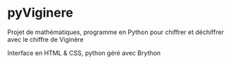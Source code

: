 # pyViginere
Projet de mathématiques, programme en Python pour chiffrer et déchiffrer avec le chiffre de Viginère

Interface en HTML & CSS, python géré avec Brython

